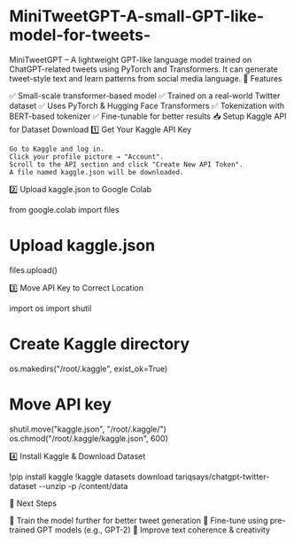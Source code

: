 # MiniTweetGPT-A-small-GPT-like-model-for-tweets-
MiniTweetGPT – A lightweight GPT-like language model trained on ChatGPT-related tweets using PyTorch and Transformers. It can generate tweet-style text and learn patterns from social media language.
🔹 Features

✅ Small-scale transformer-based model
✅ Trained on a real-world Twitter dataset
✅ Uses PyTorch & Hugging Face Transformers
✅ Tokenization with BERT-based tokenizer
✅ Fine-tunable for better results
📥 Setup Kaggle API for Dataset Download
1️⃣ Get Your Kaggle API Key

    Go to Kaggle and log in.
    Click your profile picture → "Account".
    Scroll to the API section and click "Create New API Token".
    A file named kaggle.json will be downloaded.

2️⃣ Upload kaggle.json to Google Colab

from google.colab import files

# Upload kaggle.json
files.upload()

3️⃣ Move API Key to Correct Location

import os
import shutil

# Create Kaggle directory
os.makedirs("/root/.kaggle", exist_ok=True)

# Move API key
shutil.move("kaggle.json", "/root/.kaggle/")
os.chmod("/root/.kaggle/kaggle.json", 600)

4️⃣ Install Kaggle & Download Dataset

!pip install kaggle
!kaggle datasets download tariqsays/chatgpt-twitter-dataset --unzip -p /content/data

🚀 Next Steps

🔹 Train the model further for better tweet generation
🔹 Fine-tune using pre-trained GPT models (e.g., GPT-2)
🔹 Improve text coherence & creativity
